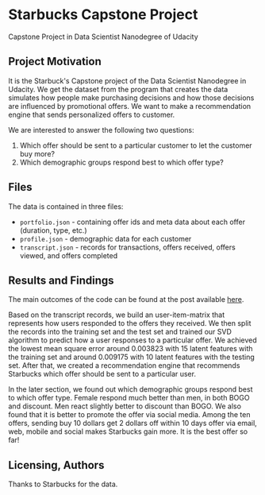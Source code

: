 # Starbucks Capstone Project
Capstone Project in Data Scientist Nanodegree of Udacity

## Project Motivation<a name="motivation"></a>

It is the Starbuck's Capstone project of the Data Scientist Nanodegree in Udacity. We get the dataset from the program that creates the data simulates how people make purchasing decisions and how those decisions are influenced by promotional offers. We want to make a recommendation engine that sends personalized offers to customer.

We are interested to answer the following two questions:
1. Which offer should be sent to a particular customer to let the customer buy more?
2. Which demographic groups respond best to which offer type?


## Files <a name="files"></a>


The data is contained in three files:
- `portfolio.json` - containing offer ids and meta data about each offer (duration, type, etc.)
- `profile.json` - demographic data for each customer
- `transcript.json` - records for transactions, offers received, offers viewed, and offers completed





## Results and Findings<a name="results"></a>

The main outcomes of the code can be found at the post available [here](https://medium.com/@aniruddha.connect/how-to-recommend-personalized-offer-to-customer-using-starbucks-data-64b9ed8019b).

Based on the transcript records, we build an user-item-matrix that represents how users responded to the offers they received. We then split the records into the training set and the test set and trained our SVD algorithm to predict how a user responses to a particular offer. We achieved the lowest mean square error around 0.003823 with 15 latent features with the training set and around 0.009175 with 10 latent features with the testing set. After that, we created a recommendation engine that recommends Starbucks which offer should be sent to a particular user.

In the later section, we found out which demographic groups respond best to which offer type. Female respond much better than men, in both BOGO and discount. Men react slightly better to discount than BOGO. We also found that it is better to promote the offer via social media. Among the ten offers, sending buy 10 dollars get 2 dollars off within 10 days offer via email, web, mobile and social makes Starbucks gain more. It is the best offer so far!


## Licensing, Authors<a name="licensing"></a>

Thanks to Starbucks for the data.
